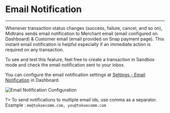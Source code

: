 # Email Notification
<hr>
Whenever transaction status changes (success, failure, cancel, and so on), Midtrans sends email notification to Merchant email (email configured on Dashboard) & Customer email (email provided on Snap payment page). 
This instant email notification is helpful especially if an immediate action is required on any transaction.

To see and test this feature, feel free to create a transaction in Sandbox mode and check the email notification sent to your inbox.

You can configure the email notification settings at [Settings - Email Notification](https://dashboard.sandbox.midtrans.com/settings/email_notifications) in Dashboard.

![Email Notification Configuration](./../../asset/image/after-payment-email-dashboard.png)

?> To send notifications to multiple email ids, use comma as a separator. Example : `me@tokoecomm.com, you@tokoecomm.com`

<!-- TODO provide sample image of email notification -->